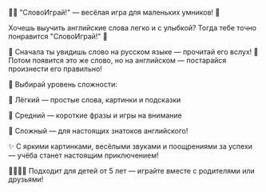 🧒👧 "СловоИграй!" — весёлая игра для маленьких умников! 🎉

Хочешь выучить английские слова легко и с улыбкой? Тогда тебе точно понравится "СловоИграй!" 🥳

👀 Сначала ты увидишь слово на русском языке — прочитай его вслух!
🎤 Потом появится это же слово, но на английском — постарайся произнести его правильно!

🎯 Выбирай уровень сложности:

🐣 Лёгкий — простые слова, картинки и подсказки

🐥 Средний — короткие фразы и игры на внимание

🦉 Сложный — для настоящих знатоков английского!

✨ С яркими картинками, весёлыми звуками и поощрениями за успехи — учёба станет настоящим приключением!

👨‍👩‍👧‍👦 Подходит для детей от 5 лет — играйте вместе с родителями или друзьями!

